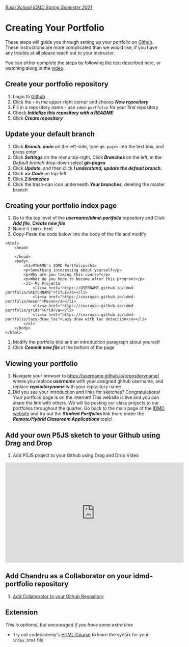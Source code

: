 [_Bush School IDMD Spring Semester 2021_](https://chandrunarayan.github.io/idmd/)

# Creating Your Portfolio
These steps will guide you through setting up your portfolio on [Github](https://github.com/). These instructions are more complicated than we would like, if you have any trouble at all please reach out to your instructor.

You can either complete the steps by following the text described here, or watching along in the [video](https://youtu.be/cbNokegf9mI).

## Create your portfolio repository

1. Login to [Github](https://github.com/)
1. Click the `+` in the upper-right corner and choose ___New repository___
1. Fill in a repository name - use `idmd-portfolio` for your first repository
1. Check ___Initialize this repository with a README___
1. Click ___Create repository___

## Update your default branch

1. Click ___Branch: main___ on the left-side, type `gh-pages` into the text box, and press enter
1. Click ___Settings___ on the menu top-right, Click ___Branches___ on the left, in the _Default branch_ drop-down select ___gh-pages___
1. Click ___Update___, and then click ___I understand, update the default branch.___
1. Click ___<> Code___ on top-left
1. Click ___2 branches___
1. Click the trash-can icon underneath ___Your branches___, deleting the master branch

## Creating your portfolio index page

1. Go to the top level of the ___username/idmd-portfolio___ repository and Click ___Add file___, ___Create new file___
1. Name it `index.html`
1. Copy-Paste the code below into the body of the file and modify
````
<html>
	<head>
	
	</head>
	<body>
		<h1>MYNAME's IDMD Portfolio</h1>
		<p>Something interesting about yourself</p>
		<p>Why are you taking this course?</p>
		<p>What do you hope to become after this program?</p>
		<ol> My Projects
			<li><a href="https://USERNAME.github.io/idmd-portfolio/SKETCHNAME">TITLE</a></li>
			<li><a href="https://cnarayan.github.io/idmd-portfolio/meson">Meson</a></li>
			<li><a href="https://cnarayan.github.io/idmd-portfolio/grids">Grid</a></li>            
			<li><a href="https://cnarayan.github.io/idmd-portfolio/lazy_draw_loc">Lazy draw with loc detection</a></li>
		</ol>
	</body>
</html>
````
1. Modify the portfolio title and an introduction paragraph about yourself
1. Click ___Commit new file___ at the bottom of the page

## Viewing your portfolio

1. Navigate your browser to https://username.github.io/repositoryname/ where you replace ___username___ with your assigned github username, and replace ___repsoitoryname___ with your repository name
1. Did you see your introduction and links for sketches? Congratulations! Your portfolio page is on the internet! This website is live and you can share the link with others. We will be posting our class projects to our portfolios throughout the quarter. Go back to the main page of the [IDMD website](https://chandrunarayan.github.io/idmd) and try out the ___Student Portfolios___ link there under the ___Remote/Hybrid Classroom Applications___ topic!

## Add your own P5JS sketch to your Github using Drag and Drop

1. Add P5JS project to your Github using Drag and Drop Video
<iframe width="560" height="315" src="https://www.youtube.com/embed/fQ99-XExRpk" frameborder="0" allow="accelerometer; autoplay; clipboard-write; encrypted-media; gyroscope; picture-in-picture" allowfullscreen></iframe>

## Add Chandru as a Collaborator on your idmd-portfolio repository

1. [Add Collaborator to your Github Repository](repository_collaborator.md)


## Extension
_This is optional, but encouraged if you have some extra time_

* Try out codecademy's [HTML Course](https://www.codecademy.com/courses/html-one-o-one/0/1) to learn the syntax for your `index.html` file
